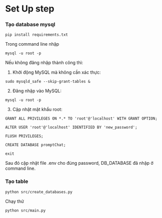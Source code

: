 # Set Up step

### Tạo database mysql

```
pip install requirements.txt
```
Trong command line nhập
```
mysql -u root -p
```
Nếu không đăng nhập thành công thì:
1. Khởi động MySQL mà không cần xác thực:
```
sudo mysqld_safe --skip-grant-tables &
```
2. Đăng nhập vào MySQL:
```
mysql -u root -p
```
3. Cập nhật mật khẩu root:
```
GRANT ALL PRIVILEGES ON *.* TO 'root'@'localhost' WITH GRANT OPTION;
```

```
ALTER USER 'root'@'localhost' IDENTIFIED BY 'new_password';
```

```
FLUSH PRIVILEGES;
```

```
CREATE DATABASE promptChat;
```

```
exit
```

Sau đó cập nhật file .env cho đúng password, DB_DATABASE đã nhập ở command line.

### Tạo table

```
python src/create_databases.py 
```
Chạy thử
```
python src/main.py
```